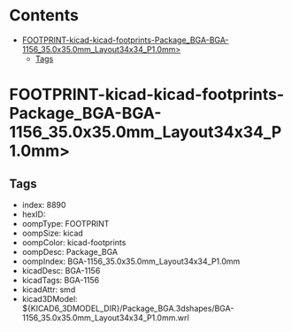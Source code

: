 



Contents
========

* [FOOTPRINT-kicad-kicad-footprints-Package_BGA-BGA-1156_35.0x35.0mm_Layout34x34_P1.0mm>](#footprint-kicad-kicad-footprints-package_bga-bga-1156_350x350mm_layout34x34_p10mm)
	* [Tags](#tags)

# FOOTPRINT-kicad-kicad-footprints-Package_BGA-BGA-1156_35.0x35.0mm_Layout34x34_P1.0mm>

## Tags

- index: 8890
- hexID: 
- oompType: FOOTPRINT
- oompSize: kicad
- oompColor: kicad-footprints
- oompDesc: Package_BGA
- oompIndex: BGA-1156_35.0x35.0mm_Layout34x34_P1.0mm
- kicadDesc: BGA-1156
- kicadTags: BGA-1156
- kicadAttr: smd
- kicad3DModel: ${KICAD6_3DMODEL_DIR}/Package_BGA.3dshapes/BGA-1156_35.0x35.0mm_Layout34x34_P1.0mm.wrl
